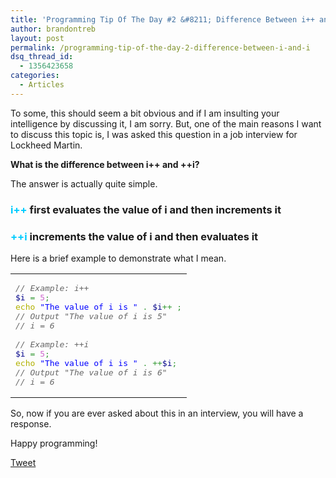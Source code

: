 ```yaml
---
title: 'Programming Tip Of The Day #2 &#8211; Difference Between i++ and ++i'
author: brandontreb
layout: post
permalink: /programming-tip-of-the-day-2-difference-between-i-and-i
dsq_thread_id:
  - 1356423658
categories:
  - Articles
---
```

To some, this should seem a bit obvious and if I am insulting your intelligence by discussing it, I am sorry. But, one of the main reasons I want to discuss this topic is, I was asked this question in a job interview for Lockheed Martin.

**What is the difference between i++ and ++i?**

The answer is actually quite simple.

### <span style="color: #00ccff;">i++</span> first evaluates the value of i and then increments it

### <span style="color: #00ccff;">++i</span> increments the value of i and then evaluates it

Here is a brief example to demonstrate what I mean.

<div class="wp_syntax">
  <table>
    <tr>
      <td class="code">
        <pre class="php" style="font-family:monospace;"><span style="color: #666666; font-style: italic;">// Example: i++ </span>
<span style="color: #000088;">$i</span> <span style="color: #339933;">=</span> <span style="color: #cc66cc;">5</span><span style="color: #339933;">;</span>
<span style="color: #b1b100;">echo</span> <span style="color: #0000ff;">"The value of i is "</span> <span style="color: #339933;">.</span> <span style="color: #000088;">$i</span><span style="color: #339933;">++</span> <span style="color: #339933;">;</span>
<span style="color: #666666; font-style: italic;">// Output "The value of i is 5"</span>
<span style="color: #666666; font-style: italic;">// i = 6</span>
&nbsp;
<span style="color: #666666; font-style: italic;">// Example: ++i </span>
<span style="color: #000088;">$i</span> <span style="color: #339933;">=</span> <span style="color: #cc66cc;">5</span><span style="color: #339933;">;</span>
<span style="color: #b1b100;">echo</span> <span style="color: #0000ff;">"The value of i is "</span> <span style="color: #339933;">.</span> <span style="color: #339933;">++</span><span style="color: #000088;">$i</span><span style="color: #339933;">;</span>
<span style="color: #666666; font-style: italic;">// Output "The value of i is 6"</span>
<span style="color: #666666; font-style: italic;">// i = 6</span></pre>
      </td>
    </tr>
  </table>
</div>

So, now if you are ever asked about this in an interview, you will have a response.

Happy programming!

<div style="">
  <a href="http://twitter.com/share" class="twitter-share-button" data-count="horizontal" data-text="Programming Tip Of The Day #2 - Difference Between i++ and ++i" data-url="http://brandontreb.com/programming-tip-of-the-day-2-difference-between-i-and-i"  data-via="brandontreb" data-related="brandontreb:">Tweet</a>
</div>